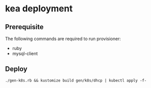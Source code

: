 # kea deployment

## Prerequisite 

The following commands are required to run provisioner:

- ruby
- mysql-client

## Deploy

```
./gen-k8s.rb && kustomize build gen/k8s/dhcp | kubectl apply -f-
```

